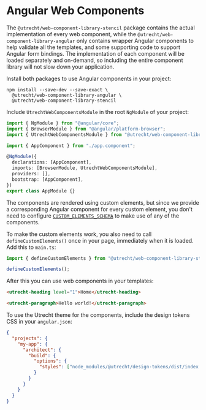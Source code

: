 <!-- @license CC0-1.0 -->

# Angular Web Components

The `@utrecht/web-component-library-stencil` package contains the actual implementation of every web component, while the `@utrecht/web-component-library-angular` only contains wrapper Angular components to help validate all the templates, and some supporting code to support Angular form bindings. The implementation of each component will be loaded separately and on-demand, so including the entire component library will not slow down your application.

Install both packages to use Angular components in your project:

```shell
npm install --save-dev --save-exact \
  @utrecht/web-component-library-angular \
  @utrecht/web-component-library-stencil
```

Include `UtrechtWebComponentsModule` in the root `NgModule` of your project:

```ts
import { NgModule } from "@angular/core";
import { BrowserModule } from "@angular/platform-browser";
import { UtrechtWebComponentsModule } from "@utrecht/web-component-library-angular";

import { AppComponent } from "./app.component";

@NgModule({
  declarations: [AppComponent],
  imports: [BrowserModule, UtrechtWebComponentsModule],
  providers: [],
  bootstrap: [AppComponent],
})
export class AppModule {}
```

The components are rendered using custom elements, but since we provide a corresponding Angular component for every custom element, you don't need to configure [`CUSTOM_ELEMENTS_SCHEMA`](https://angular.io/api/core/CUSTOM_ELEMENTS_SCHEMA) to make use of any of the components.

To make the custom elements work, you also need to call `defineCustomElements()` once in your page, immediately when it is loaded. Add this to `main.ts`:

```ts
import { defineCustomElements } from "@utrecht/web-component-library-stencil";

defineCustomElements();
```

After this you can use web components in your templates:

```html
<utrecht-heading level="1">Home</utrecht-heading>

<utrecht-paragraph>Hello world!</utrecht-paragraph>
```

To use the Utrecht theme for the components, include the design tokens CSS in your `angular.json`:

```json
{
  "projects": {
    "my-app": {
      "architect": {
        "build": {
          "options": {
            "styles": ["node_modules/@utrecht/design-tokens/dist/index.css", "src/styles.css"]
          }
        }
      }
    }
  }
}
```
